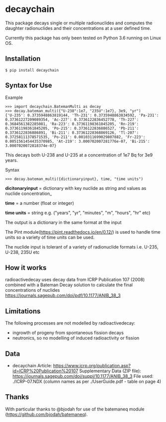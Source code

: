 # decaychain
This package decays single or multiple radionuclides and computes the daughter radionuclides and their concentrations at a user defined time.

Currently this package has only been tested on Python 3.6 running on Linux OS.

Installation
------------

```console
$ pip install decaychain
```

Syntax for Use
--------------
Example

```console
>>> import decaychain.BatemanMulti as decay
>>> decay.bateman_multi({"U-238":1e7, "235U":1e7}, 3e9, "yr")
{'U-235': 0.3735948863819144, 'Th-231': 0.3735948863834592, 'Pa-231': 0.37361227209089354, 'Ac-227': 0.3736122836452778, 'Th-227': 0.3684561382285081, 'Ra-223': 0.37361198361845205, 'Rn-219': 0.37361198361845205, 'Po-215': 0.3736122836886527, 'Pb-211': 0.3736122836886891, 'Bi-211': 0.37361228368869126, 'Tl-207': 0.37258111378571535, 'Po-211': 0.0010311699029807882, 'Fr-223': 0.0051561454435370985, 'At-219': 3.000702007281776e-07, 'Bi-215': 3.0007020072818374e-07}
```
This decays both U-238 and U-235 at a concentration of 1e7 Bq for 3e9 years.

Syntax
```console
>>> decay.bateman_multi({dictionaryinput}, time, "time units")
```
**dicitonaryinput** = dictionary with key nuclide as string and values as nuclide concentration_

**time** = a number (float or integer)

**time units** = string e.g. ("years", "yr", "minutes", "m", "hours", "hr" etc)

The output is a dictionary in the same format at the input

The Pint module(https://pint.readthedocs.io/en/0.12/)  is used to handle time units so a variety of time units can be used.

The nuclide input is tolerant of a variety of radionuclide formats i.e. U-235, U-238, 235U etc


How it works
------------

radioactivedecay uses decay data from ICRP Publication 107 (2008) combined with a Bateman Decay solution to calculate the final concentrations of nuclides
https://journals.sagepub.com/doi/pdf/10.1177/ANIB_38_3


Limitations
-----------

The following processes are not modelled by radioactivedecay:
- ingrowth of progeny from spontaneous fission decays
- neutronics, so no modelling of induced radioactivity or fission


## Data
* decaychain
Article: https://www.icrp.org/publication.asp?id=ICRP%20Publication%20107
Supplementary Data (ZIP file): https://journals.sagepub.com/doi/suppl/10.1177/ANIB_38_3
File used: ./ICRP-07.NDX (column names as per ./UserGuide.pdf - table on page 4)

## Thanks
With particular thanks to @bjodah for use of the batemaneq module (https://github.com/bjodah/batemaneq).
